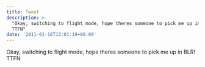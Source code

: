 ```yaml
---
title: Tweet
description: >-
  "Okay, switching to flight mode, hope theres someone to pick me up in BLR!
  TTFN"
date: '2011-01-16T13:01:19+00:00'
---
```

Okay, switching to flight mode, hope theres someone to pick me up in BLR! TTFN
